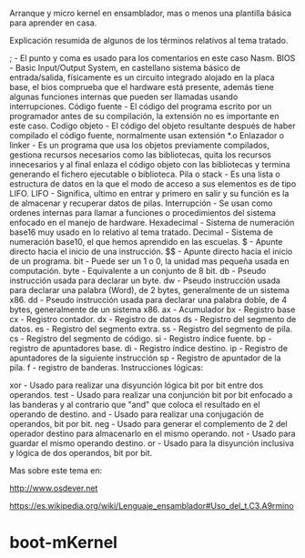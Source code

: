 Arranque y micro kernel en ensamblador, mas o menos una plantilla básica para aprender en casa.




Explicación resumida de algunos de los términos relativos al tema tratado.

; - El punto y coma es usado para los comentarios en este caso Nasm.
BIOS - Basic Input/Output System, en castellano sistema básico de entrada/salida, físicamente es un circuito integrado alojado en la placa base, el bios comprueba que el hardware está presente, además tiene algunas funciones internas que pueden ser llamadas usando interrupciones.
Código fuente - El código del programa escrito por un programador antes de su compilación, la extensión no es importante en este caso.
Codigo objeto - El código del objeto resultante después de  haber compilado el código fuente, normalmente usan extensión *.o
Enlazador o linker -  Es un programa que usa los objetos previamente compilados, gestiona recursos necesarios como las bibliotecas, quita los recursos innecesarios y al final enlaza el código objeto con las bibliotecas y termina generando el fichero ejecutable o biblioteca.
Pila o stack - Es una lista o estructura de datos en la que el modo de acceso a sus elementos es de tipo LIFO.
LIFO - Significa, ultimo en entrar y primero en salir y su función es la de almacenar y recuperar datos de pilas.
Interrupción - Se usan como ordenes internas para llamar a funciones o procedimientos del sistema enfocado en el manejo de hardware.
Hexadecimal - Sistema de numeración base16 muy usado en lo relativo al tema tratado.
Decimal - Sistema de numeración base10, el que hemos aprendido en las escuelas.
$ - Apunte directo hacia el inicio de una instrucción.
$$ - Apunte directo hacia el inicio de un programa.
bit - Puede ser un 1 o 0, la unidad mas pequeña usada en computación.
byte - Equivalente a un conjunto de 8 bit.
db - Pseudo instrucción usada para declarar un byte.
dw - Pseudo instrucción usada para declarar una palabra (Word), de  2 bytes, generalmente de un sistema x86.
dd - Pseudo instrucción usada para declarar una palabra doble, de 4 bytes, generalmente de un sistema x86.
ax - Acumulador
bx - Registro base
cx - Registro contador.
dx - Registro de datos
ds - Registro del segmento de datos.
es - Registro del segmento extra.
ss - Registro del segmento de pila.
cs - Registro del segmento de código.
si - Registro índice fuente.
bp - registro de apuntadores base.
di - Registro índice destino.
ip - Registro de apuntadores de la siguiente instrucción
sp - Registro de apuntador de la pila.
f - registro de banderas.
Instrucciones lógicas:

xor - Usado para realizar una disyunción lógica bit por bit entre dos operandos.
test - Usado para realizar una conjunción bit por bit enfocado a las banderas y al contrario que "and" que coloca el resultado en el operando de destino.
and - Usado para realizar una conjugación de operandos, bit por bit.
neg - Usado para generar el complemento de 2 del operador destino para almacenarlo en el mismo operando.
not - Usado para guardar el mismo operando destino.
or - Usado para la disyunción inclusiva y lógica de dos operandos, bit por bit.
 

Mas sobre este tema en:

 

http://www.osdever.net

https://es.wikipedia.org/wiki/Lenguaje_ensamblador#Uso_del_t.C3.A9rmino
# boot-mKernel
